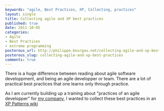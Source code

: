 ```yaml
---
keywords: "agile, Best Practices, XP, Collecting, practices"
layout: single
title: Collecting agile and XP best practices
published: true
date: 2011-10-05
categories:
- Agile
- Best Practices
- extreme programming
posterous_url: http://philippe.bourgau.net/collecting-agile-and-xp-best-practices
posterous_slug: collecting-agile-and-xp-best-practices
comments: true
---
```

There is a huge difference between reading about agile software developpment, and being an agile developper or team. There are a lot of practical best practices that one learns only through practice.

As I am currently building up a training about "practices of an agile developper" for [my company](http://www.keyconsulting.fr), I wanted to collect these best practices in an [XP Patterns wiki](https://github.com/philou/XP-Patterns/wiki)
